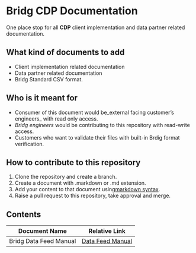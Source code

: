 # Bridg CDP Documentation

One place stop for all **CDP** client implementation and data partner related documentation.

## What kind of documents to add

- Client implementation related documentation
- Data partner related documentation
- Bridg Standard CSV format.

## Who is it meant for

- Consumer of this document would be_external facing customer’s engineers_ with read only access.
- _Bridg engineers_ would be contributing to this repository with read-write access.
- Customers who want to validate their files with built-in Brdig format verification.

## How to contribute to this repository

1. Clone the repository and create a branch.
2. Create a document with .markdown or .md extension.
3. Add your content to that document using[markdown syntax](https://help.github.com/en/github/writing-on-github/basic-writing-and-formatting-syntax).
4. Raise a pull request to this repository, take approval and merge.

## Contents

| Document Name | Relative Link |
| - | - |
| Bridg Data Feed Manual | [Data Feed Manual](bridg_datafeed_manual.md) |
